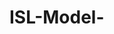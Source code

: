 # ISL-Model- 
<br>

<h1 Model for translating indian sign languages into our Language(primarily for english) idk if ill stop at a model ill try to make a hardwaree or smtg
